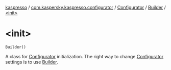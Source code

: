 [kaspresso](../../../index.md) / [com.kaspersky.kaspresso.configurator](../../index.md) / [Configurator](../index.md) / [Builder](index.md) / [&lt;init&gt;](./-init-.md)

# &lt;init&gt;

`Builder()`

A class for [Configurator](../index.md) initialization. The right way to change [Configurator](../index.md) settings is to use [Builder](index.md).

